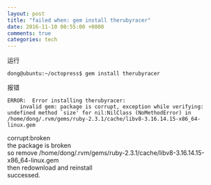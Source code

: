 ```yaml
---
layout: post
title: "failed when: gem install therubyracer"
date: 2016-11-10 00:55:00 +0800
comments: true
categories: tech
---
```

运行  

	dong@ubuntu:~/octopress$ gem install therubyracer  

报错  


	ERROR:  Error installing therubyracer:
		invalid gem: package is corrupt, exception while verifying: undefined method `size' for nil:NilClass (NoMethodError) in /home/dong/.rvm/gems/ruby-2.3.1/cache/libv8-3.16.14.15-x86_64-linux.gem

corrupt:broken  
the package is broken  
so remove /home/dong/.rvm/gems/ruby-2.3.1/cache/libv8-3.16.14.15-x86_64-linux.gem  
then redownload and reinstall  
successed.
